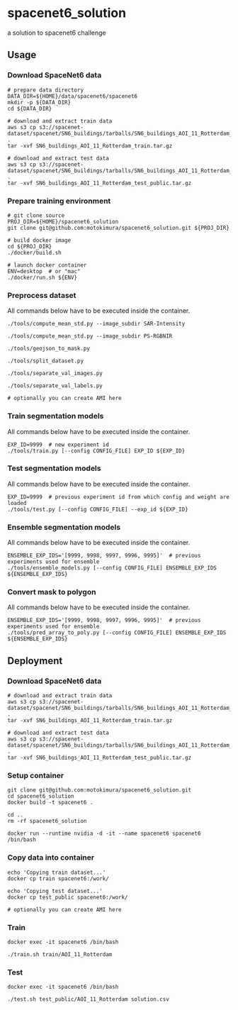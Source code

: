 # spacenet6_solution
a solution to spacenet6 challenge

## Usage

### Download SpaceNet6 data

```
# prepare data directory
DATA_DIR=${HOME}/data/spacenet6/spacenet6
mkdir -p ${DATA_DIR}
cd ${DATA_DIR}

# download and extract train data
aws s3 cp s3://spacenet-dataset/spacenet/SN6_buildings/tarballs/SN6_buildings_AOI_11_Rotterdam_train.tar.gz .
tar -xvf SN6_buildings_AOI_11_Rotterdam_train.tar.gz

# download and extract test data
aws s3 cp s3://spacenet-dataset/spacenet/SN6_buildings/tarballs/SN6_buildings_AOI_11_Rotterdam_test_public.tar.gz .
tar -xvf SN6_buildings_AOI_11_Rotterdam_test_public.tar.gz
```

### Prepare training environment

```
# git clone source
PROJ_DIR=${HOME}/spacenet6_solution
git clone git@github.com:motokimura/spacenet6_solution.git ${PROJ_DIR}

# build docker image
cd ${PROJ_DIR}
./docker/build.sh

# launch docker container
ENV=desktop  # or "mac"
./docker/run.sh ${ENV}
```

### Preprocess dataset

All commands below have to be executed inside the container.

```
./tools/compute_mean_std.py --image_subdir SAR-Intensity

./tools/compute_mean_std.py --image_subdir PS-RGBNIR

./tools/geojson_to_mask.py

./tools/split_dataset.py

./tools/separate_val_images.py

./tools/separate_val_labels.py

# optionally you can create AMI here
```

### Train segmentation models

All commands below have to be executed inside the container.

```
EXP_ID=9999  # new experiment id
./tools/train.py [--config CONFIG_FILE] EXP_ID ${EXP_ID}
```

### Test segmentation models

All commands below have to be executed inside the container.

```
EXP_ID=9999  # previous experiment id from which config and weight are loaded
./tools/test.py [--config CONFIG_FILE] --exp_id ${EXP_ID}
```

### Ensemble segmentation models

All commands below have to be executed inside the container.

```
ENSEMBLE_EXP_IDS='[9999, 9998, 9997, 9996, 9995]'  # previous experiments used for ensemble
./tools/ensemble_models.py [--config CONFIG_FILE] ENSEMBLE_EXP_IDS ${ENSEMBLE_EXP_IDS}
```

### Convert mask to polygon

All commands below have to be executed inside the container.

```
ENSEMBLE_EXP_IDS='[9999, 9998, 9997, 9996, 9995]'  # previous experiments used for ensemble
./tools/pred_array_to_poly.py [--config CONFIG_FILE] ENSEMBLE_EXP_IDS ${ENSEMBLE_EXP_IDS}
```

## Deployment

### Download SpaceNet6 data

```
# download and extract train data
aws s3 cp s3://spacenet-dataset/spacenet/SN6_buildings/tarballs/SN6_buildings_AOI_11_Rotterdam_train.tar.gz .
tar -xvf SN6_buildings_AOI_11_Rotterdam_train.tar.gz

# download and extract test data
aws s3 cp s3://spacenet-dataset/spacenet/SN6_buildings/tarballs/SN6_buildings_AOI_11_Rotterdam_test_public.tar.gz .
tar -xvf SN6_buildings_AOI_11_Rotterdam_test_public.tar.gz
```

### Setup container

```
git clone git@github.com:motokimura/spacenet6_solution.git
cd spacenet6_solution
docker build -t spacenet6 .

cd ..
rm -rf spacenet6_solution

docker run --runtime nvidia -d -it --name spacenet6 spacenet6 /bin/bash
```

### Copy data into container

```
echo 'Copying train dataset...'
docker cp train spacenet6:/work/

echo 'Copying test dataset...'
docker cp test_public spacenet6:/work/

# optionally you can create AMI here
```

### Train

```
docker exec -it spacenet6 /bin/bash

./train.sh train/AOI_11_Rotterdam
```

### Test

```
docker exec -it spacenet6 /bin/bash

./test.sh test_public/AOI_11_Rotterdam solution.csv
```
